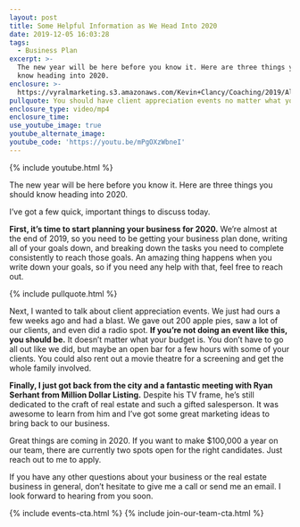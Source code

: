 ```yaml
---
layout: post
title: Some Helpful Information as We Head Into 2020
date: 2019-12-05 16:03:28
tags:
  - Business Plan
excerpt: >-
  The new year will be here before you know it. Here are three things you should
  know heading into 2020.
enclosure: >-
  https://vyralmarketing.s3.amazonaws.com/Kevin+Clancy/Coaching/2019/Albany+Real+Estate+Agent-+Planning+for+2020-Client+Event.mp4
pullquote: You should have client appreciation events no matter what your budget is.
enclosure_type: video/mp4
enclosure_time:
use_youtube_image: true
youtube_alternate_image:
youtube_code: 'https://youtu.be/mPgOXzWbneI'
---
```


{% include youtube.html %}

The new year will be here before you know it. Here are three things you should know heading into 2020.

I’ve got a few quick, important things to discuss today.&nbsp;

**First, it’s time to start planning your business for 2020.** We’re almost at the end of 2019, so you need to be getting your business plan done, writing all of your goals down, and breaking down the tasks you need to complete consistently to reach those goals. An amazing thing happens when you write down your goals, so if you need any help with that, feel free to reach out.

{% include pullquote.html %}

Next, I wanted to talk about client appreciation events. We just had ours a few weeks ago and had a blast. We gave out 200 apple pies, saw a lot of our clients, and even did a radio spot. **If you’re not doing an event like this, you should be.** It doesn’t matter what your budget is. You don’t have to go all out like we did, but maybe an open bar for a few hours with some of your clients. You could also rent out a movie theatre for a screening and get the whole family involved.

**Finally, I just got back from the city and a fantastic meeting with Ryan Serhant from Million Dollar Listing.** Despite his TV frame, he’s still dedicated to the craft of real estate and such a gifted salesperson. It was awesome to learn from him and I’ve got some great marketing ideas to bring back to our business.

Great things are coming in 2020. If you want to make $100,000 a year on our team, there are currently two spots open for the right candidates. Just reach out to me to apply.&nbsp;

If you have any other questions about your business or the real estate business in general, don’t hesitate to give me a call or send me an email. I look forward to hearing from you soon.

{% include events-cta.html %} {% include join-our-team-cta.html %}